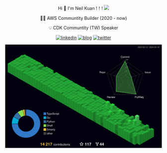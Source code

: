 <div align="center"> 

 Hi 👋  I'm Neil Kuan !！! <img src="https://media.giphy.com/media/mGcNjsfWAjY5AEZNw6/giphy.gif" width="50">

 🧚‍♂️ AWS Communtity Builder (2020 - now) 

 💡 CDK Communtity (TW) Speaker
 
[linkedin]: https://img.shields.io/static/v1?label=&message=LinkedIn&&color=3B3B7A&logo=linkedin
[blog]: https://img.shields.io/static/v1?label=&message=Blog&color=3B3B7A&logo=microdotblog
[twitter]: https://img.shields.io/static/v1?label=&message=Twitter&&color=3B3B7A&logo=twitter

[![linkedin]](https://www.linkedin.com/in/neilkuan/)
[![blog]](https://blog.neilkuan.net/)
[![twitter]](https://twitter.com/neil_kuan)

<img src="https://raw.githubusercontent.com/neilkuan/neilkuan/master/profile-3d-contrib/profile-night-green.svg">
